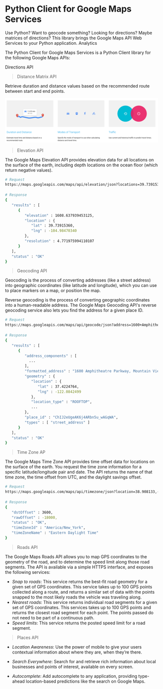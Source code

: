 # Python Client for Google Maps Services

Use Python? Want to geocode something? Looking for directions? Maybe matrices of directions? This library brings the Google Maps API Web Services to your Python application. Analytics

The Python Client for Google Maps Services is a Python Client library for the following Google Maps APIs:

Directions API
> Distance Matrix API

Retrieve duration and distance values based on the recommended route between start and end points.

![Distance MAtrix](https://github.com/gamboabdoulraoufou/google-maps-API/blob/master/distance_matrix.png)


> Elevation API

The Google Maps Elevation API provides elevation data for all locations on the surface of the earth, including depth locations on the ocean floor (which return negative values).

```sh 
# Request
https://maps.googleapis.com/maps/api/elevation/json?locations=39.7391536,-104.9847034&key=YOUR_API_KEY

# Response
{
   "results" : [
      {
         "elevation" : 1608.637939453125,
         "location" : {
            "lat" : 39.73915360,
            "lng" : -104.98470340
         },
         "resolution" : 4.771975994110107
      }
   ],
   "status" : "OK"
}

``` 

> Geocoding API

Geocoding is the process of converting addresses (like a street address) into geographic coordinates (like latitude and longitude), which you can use to place markers on a map, or position the map.

Reverse geocoding is the process of converting geographic coordinates into a human-readable address. The Google Maps Geocoding API's reverse geocoding service also lets you find the address for a given place ID.

```sh  
# Request
https://maps.googleapis.com/maps/api/geocode/json?address=1600+Amphitheatre+Parkway,+Mountain+View,+CA&key=YOUR_API_KEY

# Response
{
   "results" : [
      {
         "address_components" : [
           ...
         ],
         "formatted_address" : "1600 Amphitheatre Parkway, Mountain View, CA 94043, USA",
         "geometry" : {
            "location" : {
               "lat" : 37.4224764,
               "lng" : -122.0842499
            },
            "location_type" : "ROOFTOP",
            ...
         },
         "place_id" : "ChIJ2eUgeAK6j4ARbn5u_wAGqWA",
         "types" : [ "street_address" ]
      }
   ],
   "status" : "OK"
}

```


> Time Zone AP

The Google Maps Time Zone API provides time offset data for locations on the surface of the earth. You request the time zone information for a specific latitude/longitude pair and date. The API returns the name of that time zone, the time offset from UTC, and the daylight savings offset.

```sh
# Request
https://maps.googleapis.com/maps/api/timezone/json?location=38.908133,-77.047119&timestamp=1458000000&key=YOUR_API_KEY

# Response
{
   "dstOffset" : 3600,
   "rawOffset" : -18000,
   "status" : "OK",
   "timeZoneId" : "America/New_York",
   "timeZoneName" : "Eastern Daylight Time"
}
``` 

> Roads API

The Google Maps Roads API allows you to map GPS coordinates to the geometry of the road, and to determine the speed limit along those road segments. The API is available via a simple HTTPS interface, and exposes the following services:

- _Snap to roads_: This service returns the best-fit road geometry for a given set of GPS coordinates. This service takes up to 100 GPS points collected along a route, and returns a similar set of data with the points snapped to the most likely roads the vehicle was traveling along.  
- _Nearest roads_: This service returns individual road segments for a given set of GPS coordinates. This services takes up to 100 GPS points and returns the closest road segment for each point. The points passed do not need to be part of a continuous path.
- _Speed limits_: This service returns the posted speed limit for a road segment. 

> Places API

- _Location Awareness_: 
Use the power of mobile to give your users contextual information about where they are, when they’re there.

- _Search Everywhere_:
Search for and retrieve rich information about local businesses and points of interest, available on every screen.

- _Autocomplete_:
Add autocomplete to any application, providing type-ahead location-based predictions like the search on Google Maps.
